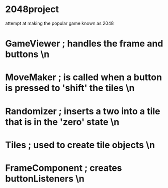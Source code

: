 # 2048project
attempt at making the popular game known as 2048

# GameViewer ; handles the frame and buttons \n
# MoveMaker ; is called when a button is pressed to 'shift' the tiles \n
# Randomizer ; inserts a two into a tile that is in the 'zero' state \n
# Tiles ; used to create tile objects \n
# FrameComponent ; creates buttonListeners \n
